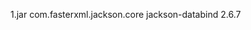 1.jar
<dependency>
  <groupId>com.fasterxml.jackson.core</groupId>
  <artifactId>jackson-databind</artifactId>
  <version>2.6.7</version>
</dependency>
